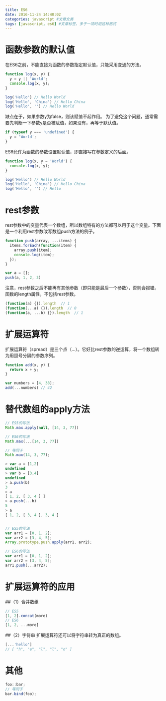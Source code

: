 ```yaml
---
title: ES6
date: 2016-11-24 14:40:02
categories: javascript #文章文类
tags: [javascript, es6] #文章标签，多于一项时用这种格式
---
```

# 函数参数的默认值 
在ES6之前，不能直接为函数的参数指定默认值，只能采用变通的方法。
``` js
function log(x, y) {
  y = y || 'World';
  console.log(x, y);
}

log('Hello') // Hello World
log('Hello', 'China') // Hello China
log('Hello', '') // Hello World
```
<!--more-->
缺点在于，如果参数y为false，则该赋值不起作用。
为了避免这个问题，通常需要先判断一下参数y是否被赋值，如果没有，再等于默认值。
``` js
if (typeof y === 'undefined') {
  y = 'World';
}
```

ES6允许为函数的参数设置默认值，即直接写在参数定义的后面。
``` js
function log(x, y = 'World') {
  console.log(x, y);
}

log('Hello') // Hello World
log('Hello', 'China') // Hello China
log('Hello', '') // Hello
```

# rest参数
rest参数中的变量代表一个数组，所以数组特有的方法都可以用于这个变量。下面是一个利用rest参数改写数组push方法的例子。
``` js
function push(array, ...items) {
  items.forEach(function(item) {
    array.push(item);
    console.log(item);
  });
}

var a = [];
push(a, 1, 2, 3)
```
注意，rest参数之后不能再有其他参数（即只能是最后一个参数），否则会报错。
函数的length属性，不包括rest参数。
``` js
(function(a) {}).length  // 1
(function(...a) {}).length  // 0
(function(a, ...b) {}).length  // 1
```


# 扩展运算符
扩展运算符（spread）是三个点（...）。它好比rest参数的逆运算，将一个数组转为用逗号分隔的参数序列。
``` js
function add(x, y) {
  return x + y;
}

var numbers = [4, 38];
add(...numbers) // 42
```

# 替代数组的apply方法 
``` js
// ES5的写法
Math.max.apply(null, [14, 3, 77])

// ES6的写法
Math.max(...[14, 3, 77])

// 等同于
Math.max(14, 3, 77);
```

``` js
> var a = [1,2]
undefined
> var b = [3,4]
undefined
> a.push(b)
3
> a
[ 1, 2, [ 3, 4 ] ]
> a.push(...b)
5
> a
[ 1, 2, [ 3, 4 ], 3, 4 ]


// ES5的写法
var arr1 = [0, 1, 2];
var arr2 = [3, 4, 5];
Array.prototype.push.apply(arr1, arr2);

// ES6的写法
var arr1 = [0, 1, 2];
var arr2 = [3, 4, 5];
arr1.push(...arr2);
```
# 扩展运算符的应用
##（1）合并数组
``` js
// ES5
[1, 2].concat(more)
// ES6
[1, 2, ...more]
```

##（2）字符串
扩展运算符还可以将字符串转为真正的数组。
``` js
[...'hello']
// [ "h", "e", "l", "l", "o" ]
```

# 其他
```js
foo::bar;
// 等同于
bar.bind(foo);
```